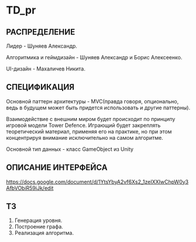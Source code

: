 # TD_pr

## РАСПРЕДЕЛЕНИЕ

Лидер - Шуняев Александр.

Алгоритмика и геймдизайн - Шуняев Александр и Борис Алексеенко.

UI-дизайн - Махаличев Никита.


## СПЕЦИФИКАЦИЯ

Основной паттерн архитектуры - MVC(правда говоря, опционально, ведь в будущем может быть придется использовать и другие паттерны).

Взаимодействие с внешним миром будет происходит по принципу игровой модели Tower Defence. Играющий будет закреплять теоретический материал, применяя его на практике, но при этом концентрируя внимание исключительно на самом алгоритме. 

Основной тип данных - класс GameObject из Unity

## ОПИСАНИЕ ИНТЕРФЕЙСА

https://docs.google.com/document/d/1YtsYbyA2vf6Xs2_1zeIXXIwChpW0y3AfbVObiR59iJk/edit

## ТЗ

1. Генерация уровня.
2. Построение графа. 
3. Реализация алгоритма.
